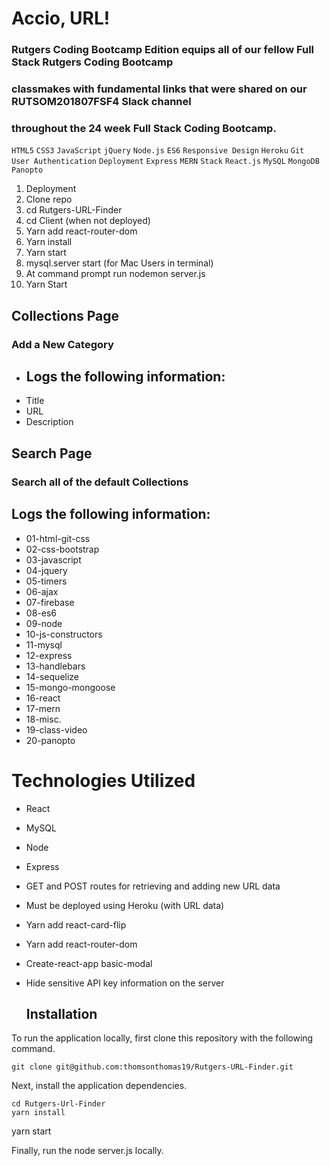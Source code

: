 # Accio, URL!
### Rutgers Coding Bootcamp Edition equips all of our fellow Full Stack Rutgers Coding Bootcamp
### classmakes with fundamental links that were shared on our RUTSOM201807FSF4 Slack channel
### throughout the 24 week Full Stack Coding Bootcamp.
`` HTML5 ``
`` CSS3 ``
`` JavaScript ``
`` jQuery ``
`` Node.js ``
`` ES6 ``
`` Responsive Design ``
`` Heroku ``
`` Git User Authentication ``
`` Deployment ``
`` Express ``
`` MERN ``
`` Stack ``
`` React.js ``
`` MySQL ``
`` MongoDB ``
`` Panopto ``

1. Deployment
2. Clone repo
3. cd Rutgers-URL-Finder
4. cd Client (when not deployed)
5. Yarn add react-router-dom
6. Yarn install
7. Yarn start
8. mysql.server start (for Mac Users in terminal)
9. At command prompt run nodemon server.js <pass in an instruction from above>
10. Yarn Start

## Collections Page
### Add a New Category
* ## Logs the following information:
* Title
* URL
* Description

## Search Page
### Search all of the default Collections 

 ## Logs the following information:
* 01-html-git-css
* 02-css-bootstrap
* 03-javascript
* 04-jquery
* 05-timers
* 06-ajax
* 07-firebase
* 08-es6
* 09-node
* 10-js-constructors
* 11-mysql
* 12-express
* 13-handlebars
* 14-sequelize
* 15-mongo-mongoose
* 16-react
* 17-mern
* 18-misc.
* 19-class-video
* 20-panopto

# Technologies Utilized
* React
* MySQL
* Node
* Express
* GET and POST routes for retrieving and adding new URL data
* Must be deployed using Heroku (with URL data)
* Yarn add react-card-flip
* Yarn add react-router-dom
* Create-react-app basic-modal
* Hide sensitive API key information on the server


  ## Installation

To run the application locally, first clone this repository with the following command.

	git clone git@github.com:thomsonthomas19/Rutgers-URL-Finder.git
	
Next, install the application dependencies.

	cd Rutgers-Url-Finder
	yarn install
  yarn start
	
Finally, run the node server.js locally.
